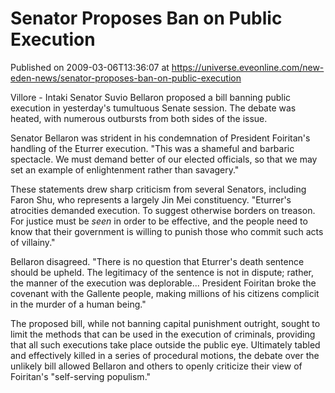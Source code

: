 # Senator Proposes Ban on Public Execution
Published on 2009-03-06T13:36:07 at https://universe.eveonline.com/new-eden-news/senator-proposes-ban-on-public-execution

Villore - Intaki Senator Suvio Bellaron proposed a bill banning public execution in yesterday's tumultuous Senate session. The debate was heated, with numerous outbursts from both sides of the issue.

Senator Bellaron was strident in his condemnation of President Foiritan's handling of the Eturrer execution. "This was a shameful and barbaric spectacle. We must demand better of our elected officials, so that we may set an example of enlightenment rather than savagery."

These statements drew sharp criticism from several Senators, including Faron Shu, who represents a largely Jin Mei constituency. "Eturrer's atrocities demanded execution. To suggest otherwise borders on treason. For justice must be _seen_ in order to be effective, and the people need to know that their government is willing to punish those who commit such acts of villainy."

Bellaron disagreed. "There is no question that Eturrer's death sentence should be upheld.  The legitimacy of the sentence is not in dispute; rather, the manner of the execution was deplorable... President Foiritan broke the covenant with the Gallente people, making millions of his citizens complicit in the murder of a human being."

The proposed bill, while not banning capital punishment outright, sought to limit the methods that can be used in the execution of criminals, providing that all such executions take place outside the public eye.  Ultimately tabled and effectively killed in a series of procedural motions, the debate over the unlikely bill allowed Bellaron and others to openly criticize their view of Foiritan's "self-serving populism."
